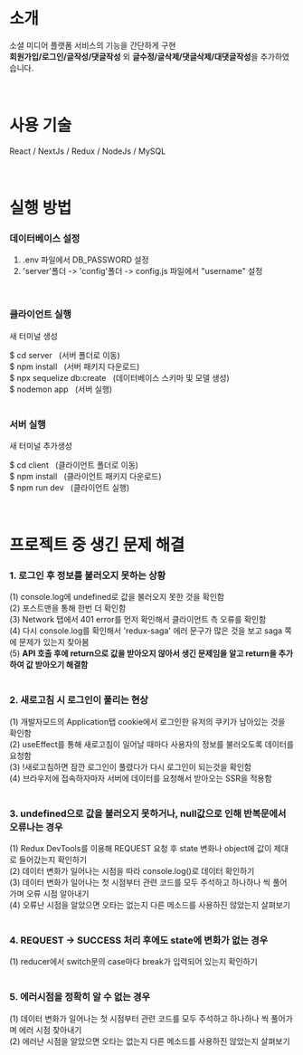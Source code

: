 # 소개
소셜 미디어 플랫폼 서비스의 기능을 간단하게 구현<br/>
**회원가입/로그인/글작성/댓글작성** 외 **글수정/글삭제/댓글삭제/대댓글작성**을 추가하였습니다.

<br/>

# 사용 기술
React / NextJs / Redux / NodeJs / MySQL

<br/>

# 실행 방법
### 데이터베이스 설정
1. .env 파일에서 DB_PASSWORD 설정
2. 'server'폴더 -> 'config'폴더 -> config.js 파일에서 "username" 설정
<br/>

### 클라이언트 실행
새 터미널 생성 <br/>

$ cd server &nbsp; (서버 폴더로 이동) <br/>
$ npm install &nbsp; (서버 패키지 다운로드) <br/>
$ npx sequelize db:create &nbsp; (데이터베이스 스키마 및 모델 생성) <br/>
$ nodemon app &nbsp; (서버 실행) <br/>
<br/>

### 서버 실행
새 터미널 추가생성 <br/>

$ cd client &nbsp; (클라이언트 폴더로 이동) <br/>
$ npm install &nbsp; (클라이언트 패키지 다운로드) <br/> 
$ npm run dev &nbsp; (클라이언트 실행) <br/>

<br/>

# 프로젝트 중 생긴 문제 해결
### 1. 로그인 후 정보를 불러오지 못하는 상황
  (1) console.log에 undefined로 값을 불러오지 못한 것을 확인함 <br/>
  (2) 포스트맨을 통해 한번 더 확인함 <br/>
  (3) Network 탭에서 401 error를 먼저 확인해서 클라이언트 측 오류를 확인함 <br/>
  (4) 다시 console.log를 확인해서 'redux-saga' 에러 문구가 많은 것을 보고 saga 쪽에 문제가 있는지 찾아봄 <br/>
  (5) **API 호출 후에 return으로 값을 받아오지 않아서 생긴 문제임을 알고 return을 추가하여 값 받아오기 해결함** <br/>
<br/>

### 2. 새로고침 시 로그인이 풀리는 현상
  (1) 개발자모드의 Application탭 cookie에서 로그인한 유저의 쿠키가 남아있는 것을 확인함 <br/>
  (2) useEffect를 통해 새로고침이 일어날 때마다 사용자의 정보를 불러오도록 데이터를 요청함 <br/>
  (3) !새로고침하면 잠깐 로그인이 풀렸다가 다시 로그인이 되는것을 확인함 <br/>
  (4) 브라우저에 접속하자마자 서버에 데이터를 요청해서 받아오는 SSR을 적용함 <br/>
<br/>

### 3. undefined으로 값을 불러오지 못하거나, null값으로 인해 반복문에서 오류나는 경우
  (1) Redux DevTools를 이용해 REQUEST 요청 후 state 변화나 object에 값이 제대로 들어갔는지 확인하기 <br/> 
  (2) 데이터 변화가 일어나는 시점을 따라 console.log()로 데이터 확인하기 <br/>
  (3) 데이터 변화가 일어나는 첫 시점부터 관련 코드를 모두 주석하고 하나하나 씩 풀어가며 오류 시점 알아내기 <br/>
  (4) 오류난 시점을 알았으면 오타는 없는지 다른 메소드를 사용하진 않았는지 살펴보기 <br/>
<br/>

### 4. REQUEST -> SUCCESS 처리 후에도 state에 변화가 없는 경우 <br/>
  (1) reducer에서 switch문의 case마다 break가 입력되어 있는지 확인하기 <br/>
<br/>
 
### 5. 에러시점을 정확히 알 수 없는 경우
  (1) 데이터 변화가 일어나는 첫 시점부터 관련 코드를 모두 주석하고 하나하나 씩 풀어가며 에러 시점 찾아내기 <br/>
  (2) 에러난 시점을 알았으면 오타는 없는지 다른 메소드를 사용하진 않았는지 살펴보기 <br/>
